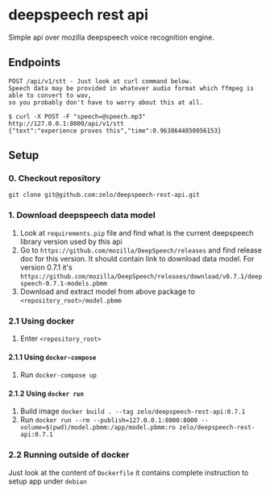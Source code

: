 deepspeech rest api
===================

Simple api over mozilla deepspeech voice recognition engine.

## Endpoints
```
POST /api/v1/stt - Just look at curl command below.
Speech data may be provided in whatever audio format which ffmpeg is able to convert to wav,
so you probably don't have to worry about this at all.

$ curl -X POST -F "speech=@speech.mp3" http://127.0.0.1:8000/api/v1/stt 
{"text":"experience proves this","time":0.9638644850056153}
```

## Setup

### 0. Checkout repository
`git clone git@github.com:zelo/deepspeech-rest-api.git`

### 1. Download deepspeech data model
1. Look at `requirements.pip` file and find what is the current 
deepspeech library version used by this api
2. Go to `https://github.com/mozilla/DeepSpeech/releases` and find release doc for this version.
It should contain link to download data model. For version 0.7.1 it's `https://github.com/mozilla/DeepSpeech/releases/download/v0.7.1/deepspeech-0.7.1-models.pbmm`
3. Download and extract model from above package to `<repository_root>/model.pbmm`

### 2.1 Using docker
1. Enter `<repository_root>`
#### 2.1.1 Using `docker-compose`
1. Run `docker-compose up`
#### 2.1.2 Using `docker run`
1. Build image
`docker build . --tag zelo/deepspeech-rest-api:0.7.1`
2. Run
`docker run --rm --publish=127.0.0.1:8000:8000 --volume=$(pwd)/model.pbmm:/app/model.pbmm:ro zelo/deepspeech-rest-api:0.7.1`
### 2.2 Running outside of docker
Just look at the content of `Dockerfile` it contains complete instruction to setup app under `debian`
